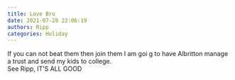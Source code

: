 ```yaml
---
title: Love Bro
date: 2021-07-28 22:06:19
authors: Ripp
categories: Holiday
---
```


 If you can not beat them then join them
I am goi g to have Albritton manage a trust and send my kids to college.   
See Ripp,  IT’S ALL GOOD